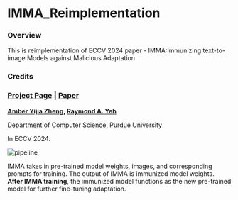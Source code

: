 # IMMA_Reimplementation
### Overview

This is reimplementation of ECCV 2024 paper - IMMA:Immunizing text-to-image Models against Malicious Adaptation
### Credits
### [Project Page](https://www.amberyzheng.com/imma/) | [Paper](https://arxiv.org/abs/2311.18815)

**[Amber Yijia Zheng](https://amberyzheng.com/), [Raymond A. Yeh](https://raymond-yeh.com/)**

Department of Computer Science, Purdue University

In ECCV 2024.

![pipeline](https://github.com/user-attachments/assets/10fda64e-7cef-4e3b-9c25-418d644833d3)

IMMA takes in pre-trained model weights, images, and corresponding prompts for training. The output of IMMA is immunized model weights. **After IMMA training**, the immunized model functions as the new pre-trained model for further fine-tuning adaptation.
